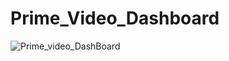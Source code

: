 # Prime_Video_Dashboard

![Prime_video_DashBoard](https://github.com/user-attachments/assets/38feeda3-8936-4062-a75f-37594798b156)
